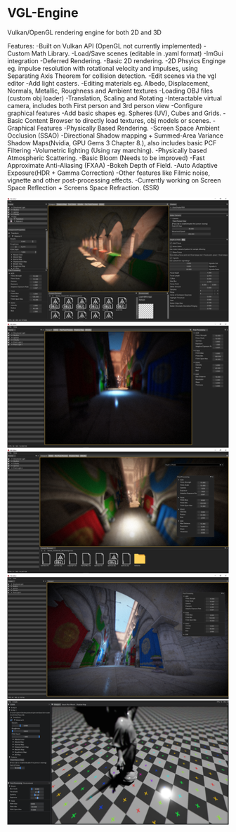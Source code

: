 # VGL-Engine
Vulkan/OpenGL rendering engine for both 2D and 3D

Features:
  -Built on Vulkan API (OpenGL not currently implemented)
  -Custom Math Library.
  -Load/Save scenes (editable in .yaml format)
  -ImGui integration
  -Deferred Rendering.
  -Basic 2D rendering.
  -2D Phsyics Enginge eg. impulse resolution with rotational velocity and impulses, using Separating Axis Theorem for collision detection.
  -Edit scenes via the vgl editor
    -Add light casters.
    -Editing materials eg. Albedo, Displacement, Normals, Metallic, Roughness and Ambient textures
    -Loading OBJ files (custom obj loader)
    -Translation, Scaling and Rotating
    -Interactable virtual camera, includes both First person and 3rd person view
    -Configure graphical features
    -Add basic shapes eg. Spheres (UV), Cubes and Grids.
    -Basic Content Browser to directly load textures, obj models or scenes.
  -Graphical Features
    -Physically Based Rendering.
    -Screen Space Ambient Occlusion (SSAO)
    -Directional Shadow mapping + Summed-Area Variance Shadow Maps(Nvidia, GPU Gems 3 Chapter 8.), also includes basic PCF Filtering
    -Volumetric lighting (Using ray marching).
    -Physically based Atmospheric Scattering.
    -Basic Bloom (Needs to be improved)
    -Fast Approximate Anti-Aliasing (FXAA)
    -Bokeh Depth of Field.
    -Auto Adaptive Exposure(HDR + Gamma Correction)
    -Other features like Filmic noise, vignette and other post-processing effects.
    -Currently working on Screen Space Reflection + Screens Space Refraction. (SSR)
  

![Alt text](https://github.com/PeterVondra/VGL/blob/main/images/Screenshot%20(174).png?raw=true)
![Alt text](https://github.com/PeterVondra/VGL/blob/main/images/Screenshot%20(179).png?raw=true)
![Alt text](https://github.com/PeterVondra/VGL/blob/main/images/Screenshot%20(183).png?raw=true)
![Alt text](https://github.com/PeterVondra/VGL/blob/main/images/Screenshot%20(185).png?raw=true)
![Alt text](https://github.com/PeterVondra/VGL/blob/main/images/Screenshot%20(84).png?raw=true)
